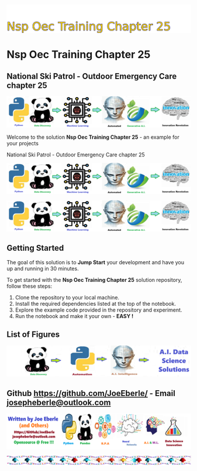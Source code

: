 ![Image image_filename](solution_sign.png)
    
# Nsp Oec Training Chapter 25 

## National Ski Patrol - Outdoor Emergency Care chapter 25

    
![Solution](code.png)

    
Welcome to the solution **Nsp Oec Training Chapter 25** - an example for your projects

National Ski Patrol - Outdoor Emergency Care chapter 25

![Solution](code.png)

    
![Solution](code.png)

    
## Getting Started

The goal of this solution is to **Jump Start** your development and have you up and running in 30 minutes. 

To get started with the **Nsp Oec Training Chapter 25** solution repository, follow these steps:
1. Clone the repository to your local machine.
2. Install the required dependencies listed at the top of the notebook.
3. Explore the example code provided in the repository and experiment.
4. Run the notebook and make it your own - **EASY !**
    
## List of Figures
 ![additional_image](NSP_OEC_Training_Chapter_25.png)  <br>
    

## Github https://github.com/JoeEberle/ - Email  josepheberle@outlook.com 
    
![Developer](developer.png)

![Brand](brand.png)
    